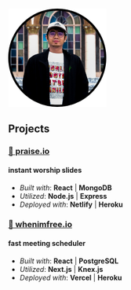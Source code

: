 ![alt text](https://github.com/missiontide/missiontide/blob/main/avatar.png?raw=true)

## Projects

### [🎵 praise.io](https://praise.io/)
#### instant worship slides
- _Built with_: **React** | **MongoDB**
- _Utilized_: **Node.js** | **Express**
- _Deployed with_: **Netlify** | **Heroku**

### [📆 whenimfree.io](https://whenimfree-io.vercel.app/)
#### fast meeting scheduler
- _Built with_: **React** | **PostgreSQL**
- _Utilized_: **Next.js** | **Knex.js**
- _Deployed with_: **Vercel** | **Heroku**
